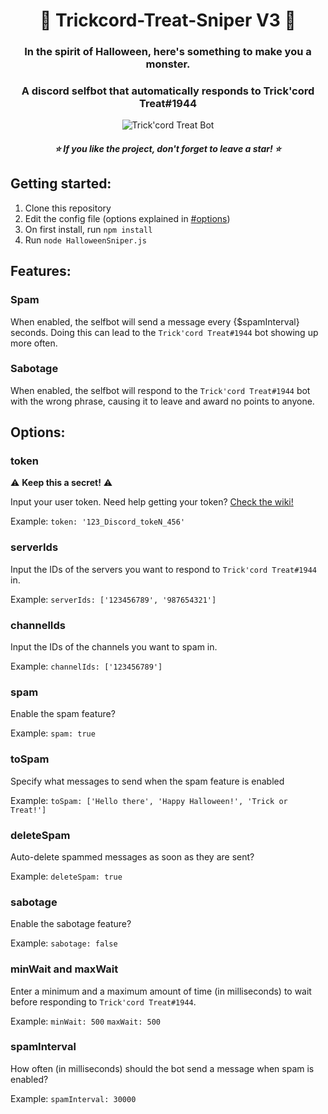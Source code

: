 <h1 align="center">🎃 Trickcord-Treat-Sniper V3 🎃</h1>
<h3 align="center">In the spirit of Halloween, here's something to make you a monster.</h3>

<h3 align="center">A discord selfbot that automatically responds to Trick'cord Treat#1944</h3>

<p align="center">
  <img src="https://miro.medium.com/max/700/1*znYs3T_o7yLyBwY4rPHSvQ.png" alt="Trick'cord Treat Bot"/>
</p>

<h5 align="center">⭐ If you like the project, don't forget to leave a star! ⭐</h5>

## Getting started:

1. Clone this repository
2. Edit the config file (options explained in [#options](#options))
3. On first install, run `npm install`
4. Run `node HalloweenSniper.js`

## Features:

### Spam

When enabled, the selfbot will send a message every {$spamInterval} seconds. Doing this can lead to the `Trick'cord Treat#1944` bot showing up more often.

### Sabotage

When enabled, the selfbot will respond to the `Trick'cord Treat#1944` bot with the wrong phrase, causing it to leave and award no points to anyone.

## Options:

### token

⚠️ **Keep this a secret!** ⚠️

Input your user token. Need help getting your token? [Check the wiki!](https://github.com/latelylk/Trickcord-Treat-Sniper/wiki/Getting-Your-Discord-Token)

Example: `token: '123_Discord_tokeN_456'`

### serverIds

Input the IDs of the servers you want to respond to `Trick'cord Treat#1944` in.

Example: `serverIds: ['123456789', '987654321']`

### channelIds

Input the IDs of the channels you want to spam in.

Example: `channelIds: ['123456789']`

### spam

Enable the spam feature?

Example: `spam: true`

### toSpam

Specify what messages to send when the spam feature is enabled

Example: `toSpam: ['Hello there', 'Happy Halloween!', 'Trick or Treat!']`

### deleteSpam

Auto-delete spammed messages as soon as they are sent?

Example: `deleteSpam: true`

### sabotage

Enable the sabotage feature?

Example: `sabotage: false`

### minWait and maxWait

Enter a minimum and a maximum amount of time (in milliseconds) to wait before responding to `Trick'cord Treat#1944`.

Example: `minWait: 500` `maxWait: 500`

### spamInterval

How often (in milliseconds) should the bot send a message when spam is enabled?

Example: `spamInterval: 30000`
